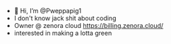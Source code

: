 - 👋 Hi, I’m @Pweppapig1
- I don't know jack shit about coding
- Owner @ zenora cloud https://billing.zenora.cloud/
- interested in making a lotta green
